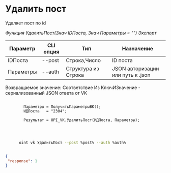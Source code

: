 ﻿---
sidebar_position: 3
---

# Удалить пост
 Удаляет пост по id


*Функция УдалитьПост(Знач IDПоста, Знач Параметры = "") Экспорт*

  | Параметр | CLI опция | Тип | Назначение |
  |-|-|-|-|
  | IDПоста | --post | Строка,Число | ID поста |
  | Параметры | --auth | Структура из Строка | JSON авторизации или путь к .json |

  
  Возвращаемое значение:   Соответствие Из КлючИЗначение - сериализованный JSON ответа от VK

```bsl title="Пример кода"
	
        Параметры = ПолучитьПараметрыВК();
        ИДПоста   = "2304";
        
        Результат = OPI_VK.УдалитьПост(ИДПоста, Параметры);
    
	
```

```sh title="Пример команды CLI"
    
      oint vk УдалитьПост --post %post% --auth %auth%


```


```json title="Результат"

{
 "response": 1
}

```
